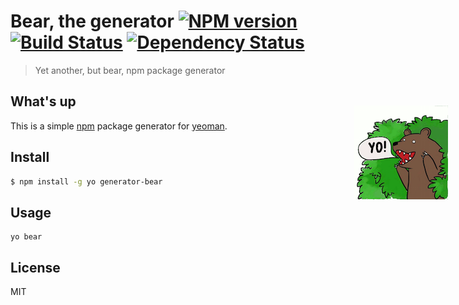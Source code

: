 # Bear, the generator [![NPM version][npm-image]][npm-url] [![Build Status][travis-image]][travis-url] [![Dependency Status][daviddm-image]][daviddm-url]

> Yet another, but bear, npm package generator

## What's up

<a style="position: absolute; top: 241px; right: 32px; width: 150px;" href="http://www.sebastienmillon.com/I-Love-You-Bear"><img src="/assets/bear.png" alt="Bear Logo" title="Bear" align="right"/></a>

This is a simple [npm](http://npmjs.org) package generator for [yeoman](http://yeoman.io).

## Install

```sh
$ npm install -g yo generator-bear
```

## Usage

```shell
yo bear
```

## License

MIT

[npm-image]: https://badge.fury.io/js/generator-bear.svg
[npm-url]: https://npmjs.org/package/generator-bear
[travis-image]: https://travis-ci.org/gobwas/generator-bear.svg?branch=master
[travis-url]: https://travis-ci.org/gobwas/generator-bear
[daviddm-image]: https://david-dm.org/gobwas/generator-bear.svg?theme=shields.io
[daviddm-url]: https://david-dm.org/gobwas/generator-bear